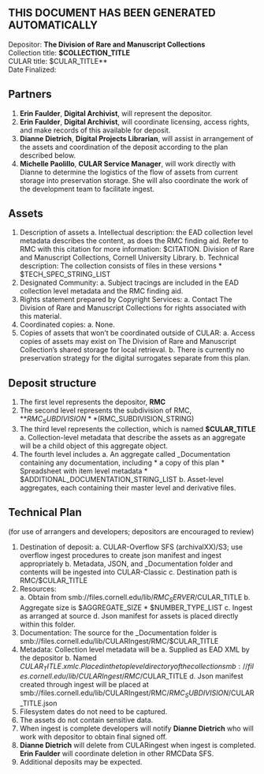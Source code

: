 THIS DOCUMENT HAS BEEN GENERATED AUTOMATICALLY
----------------------------------------------

Depositor: **The Division of Rare and Manuscript Collections**  
Collection title: **$COLLECTION_TITLE**  
CULAR title: $CULAR_TITLE**  
Date Finalized:  


Partners
--------
1. **Erin Faulder**, **Digital Archivist**, will represent the depositor.  
2. **Erin Faulder**, **Digital Archivist**, will coordinate licensing, access rights, and make records of this available for deposit. 
3. **Dianne Dietrich**, **Digital Projects Librarian**, will assist in arrangement of the assets and coordination of the deposit according to the plan described below. 
4. **Michelle Paolillo**, **CULAR Service Manager**, will work directly with Dianne to determine the logistics of the flow of assets from current storage into preservation storage.  She will also coordinate the work of the development team to facilitate ingest.


Assets
------
1. Description of assets
    a. Intellectual description: the EAD collection level metadata describes the content, as does the RMC finding aid. Refer to RMC with this citation for more information: $CITATION. Division of Rare and Manuscript Collections, Cornell University Library.
    b. Technical description: The collection consists of files in these versions 
        * $TECH_SPEC_STRING_LIST
2. Designated Community:
    a. Subject tracings are included in the EAD collection level metadata and the RMC finding aid.
3. Rights statement prepared by Copyright Services: 
    a. Contact The Division of Rare and Manuscript Collections for rights associated with this material. 
4. Coordinated copies: 
    a. None.
5. Copies of assets that won’t be coordinated outside of CULAR:
    a. Access copies of assets may exist on The Division of Rare and Manuscript Collection’s shared storage for local retrieval. 
    b. There is currently no preservation strategy for the digital surrogates separate from this plan. 


Deposit structure
-----------------
1. The first level represents the depositor, **RMC**
2. The second level represents the subdivision of RMC, **$RMC_SUBDIVISION** ($RMC_SUBDIVISION_STRING)
3. The third level represents the collection, which is named **$CULAR_TITLE**
    a. Collection-level metadata that describe the assets as an aggregate will be a child object of this aggregate object.
4. The fourth level includes
    a. An aggregate called _Documentation containing any documentation, including 
        * a copy of this plan
        * Spreadsheet with item level metadata
        * $ADDITIONAL_DOCUMENTATION_STRING_LIST
    b. Asset-level aggregates, each containing their master level and derivative files.  


Technical Plan 
--------------
(for use of arrangers and developers; depositors are encouraged to review)  

1. Destination of deposit: 
    a. CULAR-Overflow SFS (archivalXX)/S3; use overflow ingest procedures to create json manifest and ingest appropriately
    b. Metadata, JSON, and _Documentation folder and contents will be ingested into CULAR-Classic 
    c. Destination path is RMC/$CULAR_TITLE
2. Resources:  
    a. Obtain from smb://files.cornell.edu/lib/$RMC_SERVER/$CULAR_TITLE
    b. Aggregate size is $AGGREGATE_SIZE
        * $NUMBER_TYPE_LIST
    c. Ingest as arranged at source
    d. Json manifest for assets is placed directly within this folder.
3. Documentation: The source for the _Documentation folder is smb://files.cornell.edu/lib/CULARIngest/RMC/$CULAR_TITLE
4. Metadata: Collection level metadata will be 
    a. Supplied as EAD XML by the depositor
    b. Named $CULAR_TITLE.xml
    c. Placed in the top level directory of the collection smb://files.cornell.edu/lib/CULARIngest/RMC/$CULAR_TITLE
    d. Json manifest created through ingest will be placed at smb://files.cornell.edu/lib/CULARIngest/RMC/$RMC_SUBDIVISION/$CULAR_TITLE.json
5. Filesystem dates do not need to be captured.
6. The assets do not contain sensitive data.
7. When ingest is complete developers will notify **Dianne Dietrich** who will work with depositor to obtain final signed off.  
8. **Dianne Dietrich** will delete from CULARingest when ingest is completed. **Erin Faulder** will coordinate deletion in other RMCData SFS.  
9. Additional deposits may be expected.
